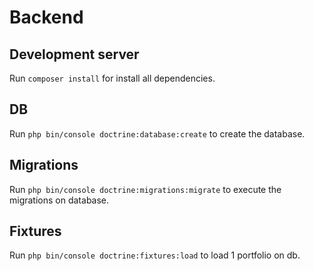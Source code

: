 # Backend

## Development server

Run `composer install` for install all dependencies. 


## DB

Run `php bin/console doctrine:database:create` to create the database.

## Migrations
Run `php bin/console doctrine:migrations:migrate` to execute the migrations on database.


## Fixtures

Run `php bin/console doctrine:fixtures:load` to load 1 portfolio on db. 


